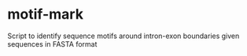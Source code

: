 # motif-mark
Script to identify sequence motifs around intron-exon boundaries given sequences in FASTA format 
